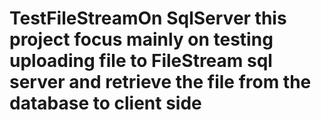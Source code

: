 # TestFileStreamOn SqlServer this project focus mainly on testing uploading file to FileStream sql server and retrieve the file from the database to client side
